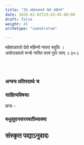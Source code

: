 ```yaml
---
title: "35.महेशान्नापरो देवो महिम्नो"
date: 2020-02-02T23:43:45-08:00
draft: false
weight: 45
archetype: "samskrutam"

---
```


महेशान्नापरो देवो महिम्नो नापरा स्तुतिः ।
<br/>अघोरान्नापरो मन्त्रो नास्ति तत्त्वं गुरोः परम् ॥ ३५॥
<br/>

<br/><br/>

### अन्वयः प्रतिपदार्थः च


### साहित्यविषयाः 

छन्दः - 


### मधुसूदनसरस्वतीव्याक्या

## संस्कृत पद्याऽनुवादः
